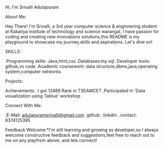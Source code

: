 Hi, I'm Srivalli Adulapuram

About Me:

Hey There! I'm Srivalli, a 3rd year computer science & enginnering student at Kakatiya institute of technology and science warangal, I have passion for coding and creating new innovations solutions,this README is my playground to showcase my journey,skills and aspirations. Let's dive on!

SKILLS:

  .Programming skills: Java,html,css
  .Databases:my sql
  .Developer tools: github,vs code
  .Academic coursework: data structure,dbms,java,operating system,computer networks

Projects:

Achievements:
   .I got 12489 Rank in TSEAMCET 
   .Participated in 'Data visualization using Tablue' workshop

Connect With Me:

   .E-Mail: adulapuramsrivalli@gmail.com
   .github:
   .linkdin:
   .contact: 8374125395

Feedback Welcome:*I'm still learning and growing as developer,so I always welcome constructive feedback and suggestions,feel free to reach out to me on any playfrom above, and lets connect!

